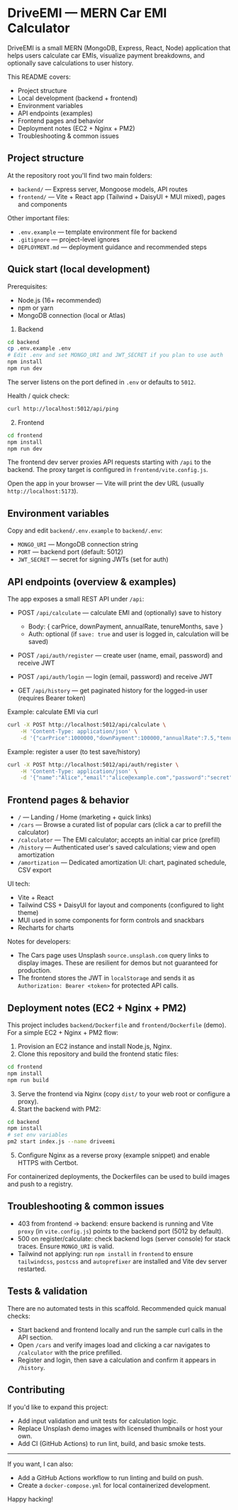 # DriveEMI — MERN Car EMI Calculator

DriveEMI is a small MERN (MongoDB, Express, React, Node) application that helps users calculate car EMIs, visualize payment breakdowns, and optionally save calculations to user history.

This README covers:
- Project structure
- Local development (backend + frontend)
- Environment variables
- API endpoints (examples)
- Frontend pages and behavior
- Deployment notes (EC2 + Nginx + PM2)
- Troubleshooting & common issues

## Project structure

At the repository root you'll find two main folders:

- `backend/` — Express server, Mongoose models, API routes
- `frontend/` — Vite + React app (Tailwind + DaisyUI + MUI mixed), pages and components

Other important files:
- `.env.example` — template environment file for backend
- `.gitignore` — project-level ignores
- `DEPLOYMENT.md` — deployment guidance and recommended steps

## Quick start (local development)

Prerequisites:
- Node.js (16+ recommended)
- npm or yarn
- MongoDB connection (local or Atlas)

1) Backend

```bash
cd backend
cp .env.example .env
# Edit .env and set MONGO_URI and JWT_SECRET if you plan to use auth
npm install
npm run dev
```

The server listens on the port defined in `.env` or defaults to `5012`.

Health / quick check:

```bash
curl http://localhost:5012/api/ping
```

2) Frontend

```bash
cd frontend
npm install
npm run dev
```

The frontend dev server proxies API requests starting with `/api` to the backend. The proxy target is configured in `frontend/vite.config.js`.

Open the app in your browser — Vite will print the dev URL (usually `http://localhost:5173`).

## Environment variables

Copy and edit `backend/.env.example` to `backend/.env`:

- `MONGO_URI` — MongoDB connection string
- `PORT` — backend port (default: 5012)
- `JWT_SECRET` — secret for signing JWTs (set for auth)

## API endpoints (overview & examples)

The app exposes a small REST API under `/api`:

- POST `/api/calculate` — calculate EMI and (optionally) save to history
	- Body: { carPrice, downPayment, annualRate, tenureMonths, save }
	- Auth: optional (if `save: true` and user is logged in, calculation will be saved)

- POST `/api/auth/register` — create user (name, email, password) and receive JWT
- POST `/api/auth/login` — login (email, password) and receive JWT
- GET `/api/history` — get paginated history for the logged-in user (requires Bearer token)

Example: calculate EMI via curl

```bash
curl -X POST http://localhost:5012/api/calculate \
	-H 'Content-Type: application/json' \
	-d '{"carPrice":1000000,"downPayment":100000,"annualRate":7.5,"tenureMonths":60}'
```

Example: register a user (to test save/history)

```bash
curl -X POST http://localhost:5012/api/auth/register \
	-H 'Content-Type: application/json' \
	-d '{"name":"Alice","email":"alice@example.com","password":"secret"}'
```

## Frontend pages & behavior

- `/` — Landing / Home (marketing + quick links)
- `/cars` — Browse a curated list of popular cars (click a car to prefill the calculator)
- `/calculator` — The EMI calculator; accepts an initial car price (prefill)
- `/history` — Authenticated user's saved calculations; view and open amortization
- `/amortization` — Dedicated amortization UI: chart, paginated schedule, CSV export

UI tech:
- Vite + React
- Tailwind CSS + DaisyUI for layout and components (configured to light theme)
- MUI used in some components for form controls and snackbars
- Recharts for charts

Notes for developers:
- The Cars page uses Unsplash `source.unsplash.com` query links to display images. These are resilient for demos but not guaranteed for production.
- The frontend stores the JWT in `localStorage` and sends it as `Authorization: Bearer <token>` for protected API calls.

## Deployment notes (EC2 + Nginx + PM2)

This project includes `backend/Dockerfile` and `frontend/Dockerfile` (demo). For a simple EC2 + Nginx + PM2 flow:

1. Provision an EC2 instance and install Node.js, Nginx.
2. Clone this repository and build the frontend static files:

```bash
cd frontend
npm install
npm run build
```

3. Serve the frontend via Nginx (copy `dist/` to your web root or configure a proxy).
4. Start the backend with PM2:

```bash
cd backend
npm install
# set env variables
pm2 start index.js --name driveemi
```

5. Configure Nginx as a reverse proxy (example snippet) and enable HTTPS with Certbot.

For containerized deployments, the Dockerfiles can be used to build images and push to a registry.

## Troubleshooting & common issues

- 403 from frontend -> backend: ensure backend is running and Vite `proxy` (in `vite.config.js`) points to the backend port (5012 by default).
- 500 on register/calculate: check backend logs (server console) for stack traces. Ensure `MONGO_URI` is valid.
- Tailwind not applying: run `npm install` in `frontend` to ensure `tailwindcss`, `postcss` and `autoprefixer` are installed and Vite dev server restarted.

## Tests & validation

There are no automated tests in this scaffold. Recommended quick manual checks:

- Start backend and frontend locally and run the sample curl calls in the API section.
- Open `/cars` and verify images load and clicking a car navigates to `/calculator` with the price prefilled.
- Register and login, then save a calculation and confirm it appears in `/history`.

## Contributing

If you'd like to expand this project:

- Add input validation and unit tests for calculation logic.
- Replace Unsplash demo images with licensed thumbnails or host your own.
- Add CI (GitHub Actions) to run lint, build, and basic smoke tests.

---

If you want, I can also:
- Add a GitHub Actions workflow to run linting and build on push.
- Create a `docker-compose.yml` for local containerized development.

Happy hacking!
